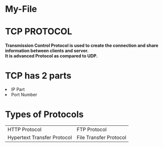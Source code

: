 # My-File
<html>
  <head></head>
  </head>
  <body>
    <h1> TCP PROTOCOL</h1>
      <body>
      <p><h4> Transmission Control Protocol is used to create the connection and share information between clients and server.</BR>It is advanced Protocol as compared to UDP.</h4> </p>
        <h1> TCP has 2 parts</h1>
        <li>IP Part</li>
      <li>Port Number</li>
      <h1>Types of Protocols</h1>
      <table>
        <tr>
          <td>HTTP Protocol</td>
          <td>FTP Protocol</td>
        </tr>
        <tr>
          <td> Hypertext Transfer Protocol</td>
        <td>File Transfer Protocol</td>
        </tr>
      </table>
      </body></body>
    </html>
                                                                                                                                         
        
